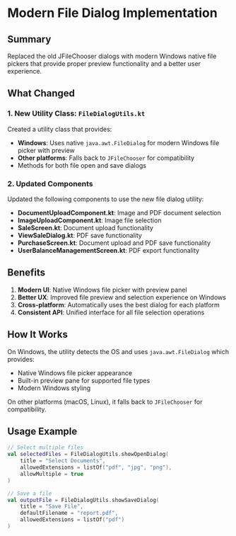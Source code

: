 # Modern File Dialog Implementation

## Summary
Replaced the old JFileChooser dialogs with modern Windows native file pickers that provide proper preview functionality and a better user experience.

## What Changed

### 1. New Utility Class: `FileDialogUtils.kt`
Created a utility class that provides:
- **Windows**: Uses native `java.awt.FileDialog` for modern Windows file picker with preview
- **Other platforms**: Falls back to `JFileChooser` for compatibility
- Methods for both file open and save dialogs

### 2. Updated Components
Updated the following components to use the new file dialog utility:

- **DocumentUploadComponent.kt**: Image and PDF document selection
- **ImageUploadComponent.kt**: Image file selection
- **SaleScreen.kt**: Document upload functionality
- **ViewSaleDialog.kt**: PDF save functionality
- **PurchaseScreen.kt**: Document upload and PDF save functionality
- **UserBalanceManagementScreen.kt**: PDF export functionality

## Benefits

1. **Modern UI**: Native Windows file picker with preview panel
2. **Better UX**: Improved file preview and selection experience on Windows
3. **Cross-platform**: Automatically uses the best dialog for each platform
4. **Consistent API**: Unified interface for all file selection operations

## How It Works

On Windows, the utility detects the OS and uses `java.awt.FileDialog` which provides:
- Native Windows file picker appearance
- Built-in preview pane for supported file types
- Modern Windows styling

On other platforms (macOS, Linux), it falls back to `JFileChooser` for compatibility.

## Usage Example

```kotlin
// Select multiple files
val selectedFiles = FileDialogUtils.showOpenDialog(
    title = "Select Documents",
    allowedExtensions = listOf("pdf", "jpg", "png"),
    allowMultiple = true
)

// Save a file
val outputFile = FileDialogUtils.showSaveDialog(
    title = "Save File",
    defaultFilename = "report.pdf",
    allowedExtensions = listOf("pdf")
)
```
